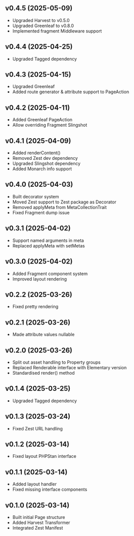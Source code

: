 ## v0.4.5 (2025-05-09)
* Upgraded Harvest to v0.5.0
* Upgraded Greenleaf to v0.8.0
* Implemented fragment Middleware support

## v0.4.4 (2025-04-25)
* Upgraded Tagged dependency

## v0.4.3 (2025-04-15)
* Upgraded Greenleaf
* Added route generator & attribute support to PageAction

## v0.4.2 (2025-04-11)
* Added Greenleaf PageAction
* Allow overriding Fragment Slingshot

## v0.4.1 (2025-04-09)
* Added renderContent()
* Removed Zest dev dependency
* Upgraded Slingshot dependency
* Added Monarch info support

## v0.4.0 (2025-04-03)
* Built decorator system
* Moved Zest support to Zest package as Decorator
* Removed applyMeta from MetaCollectionTrait
* Fixed Fragment dump issue

## v0.3.1 (2025-04-02)
* Support named arguments in meta
* Replaced applyMeta with setMetas

## v0.3.0 (2025-04-02)
* Added Fragment component system
* Improved layout rendering

## v0.2.2 (2025-03-26)
* Fixed pretty rendering

## v0.2.1 (2025-03-26)
* Made attribute values nullable

## v0.2.0 (2025-03-26)
* Split out asset handling to Property groups
* Replaced Renderable interface with Elementary version
* Standardised render() method

## v0.1.4 (2025-03-25)
* Upgraded Tagged dependency

## v0.1.3 (2025-03-24)
* Fixed Zest URL handling

## v0.1.2 (2025-03-14)
* Fixed layout PHPStan interface

## v0.1.1 (2025-03-14)
* Added layout handler
* Fixed missing interface components

## v0.1.0 (2025-03-14)
* Built initial Page structure
* Added Harvest Transformer
* Integrated Zest Manifest
